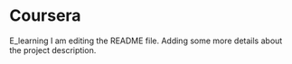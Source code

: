 # Coursera
E_learning
I am editing the README file. Adding some more details about the project description.
